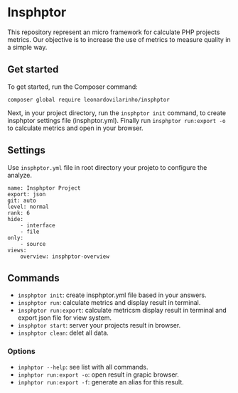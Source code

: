 # Insphptor

This repository represent an micro framework for calculate PHP projects metrics. Our objective is to increase the use of metrics to measure quality in a simple way.

## Get started

To get started, run the Composer command:

```shell
composer global require leonardovilarinho/insphptor
```

Next, in your project directory, run the `insphptor init` command, to create insphptor settings file (insphptor.yml). Finally run `insphptor run:export -o` to calculate metrics and open in your browser.

## Settings

Use `insphptor.yml` file in root directory your projeto to configure the analyze.

```
name: Insphptor Project
export: json
git: auto
level: normal
rank: 6
hide:
    - interface
    - file
only:
    - source
views:
    overview: insphptor-overview
```

## Commands

- `insphptor init`: create insphptor.yml file based in your answers.
- `insphptor run`: calculate metrics and display result in terminal.
- `insphptor run:export`: calculate metricsm display result in terminal and export json file for view system.
- `insphptor start`: server your projects result in browser.
- `insphptor clean`: delet all data.

### Options

- `inphptor --help`: see list with all commands.
- `inphptor run:export -o`: open result in grapic browser.
- `inphptor run:export -f`: generate an alias for this result.